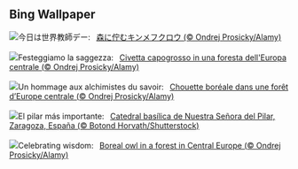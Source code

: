 ## Bing Wallpaper
![](https://www.bing.com/th?id=OHR.TeacherOwl_JA-JP7686022274_UHD.jpg&w=1000)今日は世界教師デー:&nbsp;&ensp;[森に佇むキンメフクロウ (© Ondrej Prosicky/Alamy)](https://www.bing.com/th?id=OHR.TeacherOwl_JA-JP7686022274_UHD.jpg)
<br><br/>
![](https://www.bing.com/th?id=OHR.TeacherOwl_IT-IT7269776472_UHD.jpg&w=1000)Festeggiamo la saggezza:&nbsp;&ensp;[Civetta capogrosso in una foresta dell'Europa centrale (© Ondrej Prosicky/Alamy)](https://www.bing.com/th?id=OHR.TeacherOwl_IT-IT7269776472_UHD.jpg)
<br><br/>
![](https://www.bing.com/th?id=OHR.TeacherOwl_FR-FR0719163215_UHD.jpg&w=1000)Un hommage aux alchimistes du savoir:&nbsp;&ensp;[Chouette boréale dans une forêt d’Europe centrale (© Ondrej Prosicky/Alamy)](https://www.bing.com/th?id=OHR.TeacherOwl_FR-FR0719163215_UHD.jpg)
<br><br/>
![](https://www.bing.com/th?id=OHR.ElPilarZaragoza_ES-ES2251401044_UHD.jpg&w=1000)El pilar más importante:&nbsp;&ensp;[Catedral basílica de Nuestra Señora del Pilar, Zaragoza, España (© Botond Horvath/Shutterstock)](https://www.bing.com/th?id=OHR.ElPilarZaragoza_ES-ES2251401044_UHD.jpg)
<br><br/>
![](https://www.bing.com/th?id=OHR.TeacherOwl_EN-GB4585864931_UHD.jpg&w=1000)Celebrating wisdom:&nbsp;&ensp;[Boreal owl in a forest in Central Europe (© Ondrej Prosicky/Alamy)](https://www.bing.com/th?id=OHR.TeacherOwl_EN-GB4585864931_UHD.jpg)
<br><br/>
